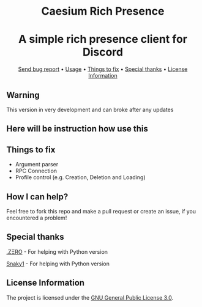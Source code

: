 <div align="center">

# Caesium Rich Presence
</div>
<div align="center">

# A simple rich presence client for Discord
</div>

<div align="center">
    <a href="https://gitlab.com/OctoBanon/Caesium-Rich-Presence/-/issues">Send bug report</a>
    •
    <a href="https://gitlab.com/OctoBanon/Caesium-Rich-Presence#usage">Usage</a>
    •
    <a href="https://gitlab.com/OctoBanon/Caesium-Rich-Presence#things-to-fix">Things to fix</a>
    •
    <a href="https://gitlab.com/OctoBanon/Caesium-Rich-Presence#special-thanks">Special thanks</a>
    •
    <a href="https://gitlab.com/OctoBanon/Caesium-Rich-Presence#license-information">License Information</a>
</div>

## Warning
This version in very development and can broke after any updates 

## Here will be instruction how use this


## Things to fix
- Argument parser
- RPC Connection
- Profile control (e.g. Creation, Deletion and Loading)

## How I can help?
Feel free to fork this repo and make a pull request or create an issue, if you encountered a problem!

## Special thanks
[.ZΞRO](https://gitlab.com/kostya-zero) - For helping with Python version

[Snaky1](https://github.com/Snaky1) - For helping with Python version


## License Information
The project is licensed under the [GNU General Public License 3.0](https://gitlab.com/OctoBanon/Caesium-Rich-Presence/-/blob/main/LICENSE).
